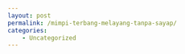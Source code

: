 ```yaml
---
layout: post
permalink: /mimpi-terbang-melayang-tanpa-sayap/
categories:
    - Uncategorized
---
```


